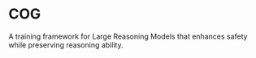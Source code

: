 # COG
A training framework for Large Reasoning Models that enhances safety while preserving reasoning ability.
